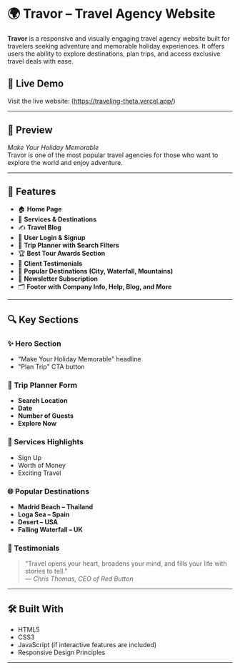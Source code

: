 # 🌍 Travor – Travel Agency Website

**Travor** is a responsive and visually engaging travel agency website built for travelers seeking adventure and memorable holiday experiences. It offers users the ability to explore destinations, plan trips, and access exclusive travel deals with ease.

## 🚀 Live Demo

Visit the live website: (https://traveling-theta.vercel.app/)

---

## 📸 Preview

*Make Your Holiday Memorable*  
Travor is one of the most popular travel agencies for those who want to explore the world and enjoy adventure.

---

## 📂 Features

- 🏠 **Home Page**
- 🧭 **Services & Destinations**
- ✍️ **Travel Blog**
- 👥 **User Login & Signup**
- 📅 **Trip Planner with Search Filters**
- 🏆 **Best Tour Awards Section**
- 📣 **Client Testimonials**
- 🧳 **Popular Destinations (City, Waterfall, Mountains)**
- 💬 **Newsletter Subscription**
- 🗂️ **Footer with Company Info, Help, Blog, and More**

---

## 🔍 Key Sections

### ✨ Hero Section
- "Make Your Holiday Memorable" headline
- "Plan Trip" CTA button

### 📍 Trip Planner Form
- **Search Location**
- **Date**
- **Number of Guests**
- **Explore Now**

### 🧾 Services Highlights
- Sign Up
- Worth of Money
- Exciting Travel

### 🌐 Popular Destinations
- **Madrid Beach – Thailand**
- **Loga Sea – Spain**
- **Desert – USA**
- **Falling Waterfall – UK**

### 💬 Testimonials
> “Travel opens your heart, broadens your mind, and fills your life with stories to tell.”  
— *Chris Thomas, CEO of Red Button*

---

## 🛠️ Built With

- HTML5
- CSS3
- JavaScript (if interactive features are included)
- Responsive Design Principles

---

